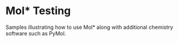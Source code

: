 # Mol* Testing
Samples illustrating how to use Mol* along with additional chemistry software such as PyMol.
